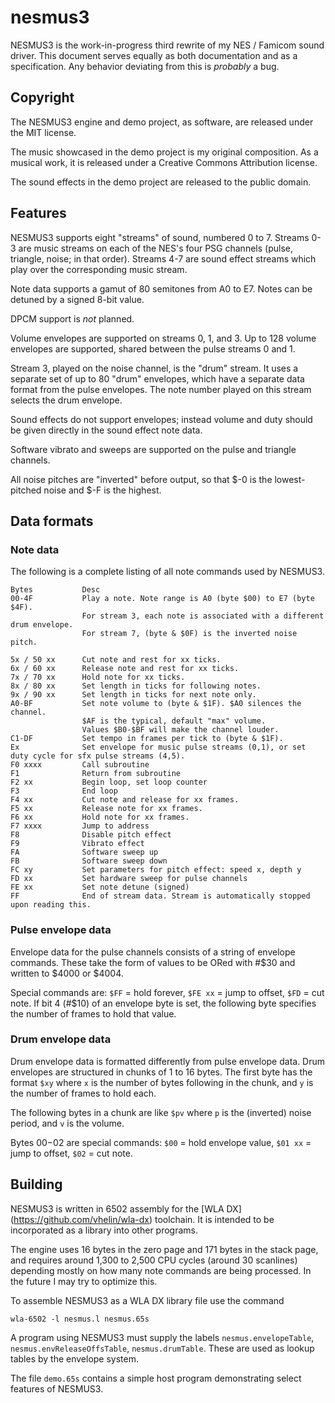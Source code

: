 # nesmus3
NESMUS3 is the work-in-progress third rewrite of my NES / Famicom sound driver. This document serves equally as both documentation and as a specification. Any behavior deviating from this is *probably* a bug.

## Copyright

The NESMUS3 engine and demo project, as software, are released under the MIT license.

The music showcased in the demo project is my original composition. As a musical work, it is released under a Creative Commons Attribution license.

The sound effects in the demo project are released to the public domain.

## Features
NESMUS3 supports eight "streams" of sound, numbered 0 to 7. Streams 0-3 are music streams on each of the NES's four PSG channels (pulse, triangle, noise; in that order). Streams 4-7 are sound effect streams which play over the corresponding music stream.

Note data supports a gamut of 80 semitones from A0 to E7. Notes can be detuned by a signed 8-bit value.

DPCM support is *not* planned.

Volume envelopes are supported on streams 0, 1, and 3. Up to 128 volume envelopes are supported, shared between the pulse streams 0 and 1.

Stream 3, played on the noise channel, is the "drum" stream. It uses a separate set of up to 80 "drum" envelopes, which have a separate data format from the pulse envelopes. The note number played on this stream selects the drum envelope.

Sound effects do not support envelopes; instead volume and duty should be given directly in the sound effect note data.

Software vibrato and sweeps are supported on the pulse and triangle channels.

All noise pitches are "inverted" before output, so that $-0 is the lowest-pitched noise and $-F is the highest.

## Data formats

### Note data
The following is a complete listing of all note commands used by NESMUS3.

    Bytes           Desc
    00-4F           Play a note. Note range is A0 (byte $00) to E7 (byte $4F).
                    For stream 3, each note is associated with a different drum envelope.
                    For stream 7, (byte & $0F) is the inverted noise pitch. 
                    
    5x / 50 xx      Cut note and rest for xx ticks.
    6x / 60 xx      Release note and rest for xx ticks.
    7x / 70 xx      Hold note for xx ticks.
    8x / 80 xx      Set length in ticks for following notes.
    9x / 90 xx      Set length in ticks for next note only.
    A0-BF           Set note volume to (byte & $1F). $A0 silences the channel.
                    $AF is the typical, default "max" volume.
                    Values $B0-$BF will make the channel louder.
    C1-DF           Set tempo in frames per tick to (byte & $1F).
    Ex              Set envelope for music pulse streams (0,1), or set duty cycle for sfx pulse streams (4,5).
    F0 xxxx         Call subroutine
    F1              Return from subroutine
    F2 xx           Begin loop, set loop counter
    F3              End loop
    F4 xx           Cut note and release for xx frames.
    F5 xx           Release note for xx frames.
    F6 xx           Hold note for xx frames.
    F7 xxxx         Jump to address
    F8              Disable pitch effect
    F9              Vibrato effect
    FA              Software sweep up
    FB              Software sweep down
    FC xy           Set parameters for pitch effect: speed x, depth y
    FD xx           Set hardware sweep for pulse channels
    FE xx           Set note detune (signed)
    FF              End of stream data. Stream is automatically stopped upon reading this.
    
### Pulse envelope data
Envelope data for the pulse channels consists of a string of envelope commands.
These take the form of values to be ORed with #$30 and written to $4000 or $4004. 

Special commands are: `$FF` = hold forever, `$FE xx` = jump to offset, `$FD` = cut note.
If bit 4 (#$10) of an envelope byte is set, the following byte specifies the number of frames to hold that value.

### Drum envelope data
Drum envelope data is formatted differently from pulse envelope data. Drum envelopes are structured in chunks of 1 to 16 bytes. The first byte has the format `$xy` where `x` is the number of bytes following in the chunk, and `y` is the number of frames to hold each.

The following bytes in a chunk are like `$pv` where `p` is the (inverted) noise period, and `v` is the volume.

Bytes $00-$02 are special commands: `$00` = hold envelope value, `$01 xx` = jump to offset, `$02` = cut note.

## Building
NESMUS3 is written in 6502 assembly for the [WLA DX] (https://github.com/vhelin/wla-dx) toolchain. It is intended to be incorporated as a library into other programs.

The engine uses 16 bytes in the zero page and 171 bytes in the stack page, and requires around 1,300 to 2,500 CPU cycles (around 30 scanlines) depending mostly on how many note commands are being processed. In the future I may try to optimize this.

To assemble NESMUS3 as a WLA DX library file use the command

    wla-6502 -l nesmus.l nesmus.65s

A program using NESMUS3 must supply the labels `nesmus.envelopeTable`, `nesmus.envReleaseOffsTable`, `nesmus.drumTable`. These are used as lookup tables by the envelope system.

The file `demo.65s` contains a simple host program demonstrating select features of NESMUS3.